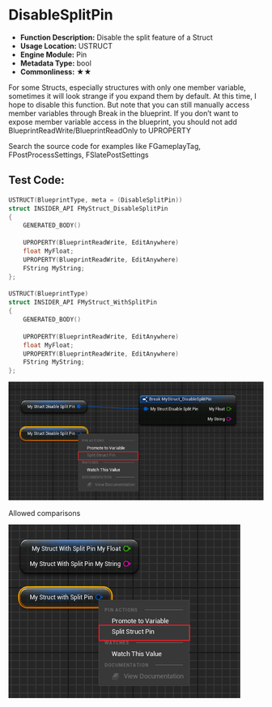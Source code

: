 # DisableSplitPin

- **Function Description:** Disable the split feature of a Struct
- **Usage Location:** USTRUCT
- **Engine Module:** Pin
- **Metadata Type:** bool
- **Commonliness:** ★★

For some Structs, especially structures with only one member variable, sometimes it will look strange if you expand them by default. At this time, I hope to disable this function. But note that you can still manually access member variables through Break in the blueprint. If you don’t want to expose member variable access in the blueprint, you should not add BlueprintReadWrite/BlueprintReadOnly to UPROPERTY

Search the source code for examples like FGameplayTag, FPostProcessSettings, FSlatePostSettings

## Test Code:

```cpp
USTRUCT(BlueprintType, meta = (DisableSplitPin))
struct INSIDER_API FMyStruct_DisableSplitPin
{
	GENERATED_BODY()

	UPROPERTY(BlueprintReadWrite, EditAnywhere)
	float MyFloat;
	UPROPERTY(BlueprintReadWrite, EditAnywhere)
	FString MyString;
};

USTRUCT(BlueprintType)
struct INSIDER_API FMyStruct_WithSplitPin
{
	GENERATED_BODY()

	UPROPERTY(BlueprintReadWrite, EditAnywhere)
	float MyFloat;
	UPROPERTY(BlueprintReadWrite, EditAnywhere)
	FString MyString;
};
```

![Untitled](Untitled.png)

Allowed comparisons

![Untitled](Untitled%201.png)